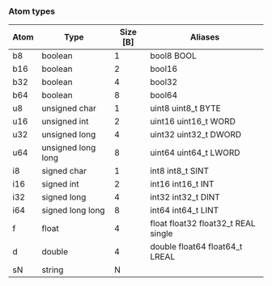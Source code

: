 ### Atom types
| Atom | Type               | Size [B] | Aliases                              |
|------|--------------------|----------|--------------------------------------|
| b8   | boolean            | 1        | bool8 BOOL                           |
| b16  | boolean            | 2        | bool16                               |
| b32  | boolean            | 4        | bool32                               |
| b64  | boolean            | 8        | bool64                               |
| u8   | unsigned char      | 1        | uint8  uint8_t  BYTE                 |
| u16  | unsigned int       | 2        | uint16 uint16_t WORD                 |
| u32  | unsigned long      | 4        | uint32 uint32_t DWORD                |
| u64  | unsigned long long | 8        | uint64 uint64_t LWORD                |
| i8   | signed char        | 1        | int8  int8_t  SINT                   |
| i16  | signed int         | 2        | int16 int16_t INT                    |
| i32  | signed long        | 4        | int32 int32_t DINT                   |
| i64  | signed long long   | 8        | int64 int64_t LINT                   |
| f    | float              | 4        | float  float32 float32_t REAL single |
| d    | double             | 4        | double float64 float64_t LREAL       |
| sN   | string             | N        |                                      |
